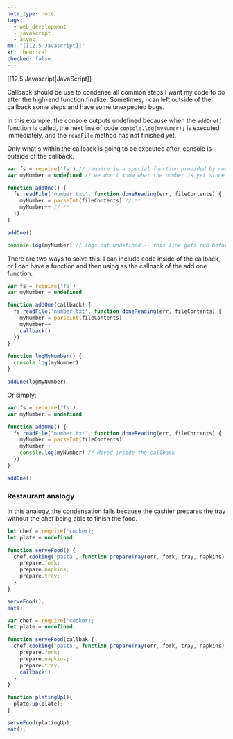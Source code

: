 ```yaml
---
note_type: note
tags:
  - web_development
  - javascript
  - async
mn: "[[12.5 Javascript]]"
kt: theorical
checked: false
---
```

[[12.5 Javascript|JavaScript]]

Callback should be use to condense all common steps I want my code to do after the high-end function finalize. Sometimes, I can left outside of the callback some steps and have some unexpected bugs.

In this example, the console outputs undefined because when the `addOne()` function is called, the next line of code `console.log(myNumer);` is executed immediately, and the `readFile` method has not finished yet. 

Only what's within the callback is going to be executed after, console is outside of the callback. 

```js
var fs = require('fs') // require is a special function provided by node
var myNumber = undefined // we don't know what the number is yet since it is stored in a file

function addOne() {
  fs.readFile('number.txt', function doneReading(err, fileContents) {
    myNumber = parseInt(fileContents) // **
    myNumber++ // **
  })
}

addOne()

console.log(myNumber) // logs out undefined -- this line gets run before readFile is done
```

There are two ways to solve this. I can include code inside of the callback, or I can have a function and then using as the callback of the add one function.

```js
var fs = require('fs')
var myNumber = undefined

function addOne(callback) {
  fs.readFile('number.txt', function doneReading(err, fileContents) {
    myNumber = parseInt(fileContents)
    myNumber++
    callback()
  })
}

function logMyNumber() {
  console.log(myNumber)
}

addOne(logMyNumber)
```

Or simply:

```js
var fs = require('fs')
var myNumber = undefined

function addOne() {
  fs.readFile('number.txt', function doneReading(err, fileContents) {
    myNumber = parseInt(fileContents)
    myNumber++
    console.log(myNumber) // Moved inside the callback
  })
}

addOne()
```

### Restaurant analogy
In this analogy, the condensation fails because the cashier prepares the tray without the chef being able to finish the food. 

```js
let chef = require('cooker);
let plate = undefined;

function serveFood() {
  chef.cooking('pasta', function prepareTray(err, fork, tray, napkins) {
    prepare.fork;
    prepare.napkins;
    prepare.tray;     
  }
}

serveFood();
eat()
```

```js
var chef = require('cooker);
let plate = undefined;

function serveFood(callbak {
  chef.cooking('pasta', function prepareTray(err, fork, tray, napkins) {
    prepare.fork;
    prepare.napkins;
    prepare.tray;
    callback()     
  }
}

function platingUp(){
  plate.up(plate);
}

serveFood(platingUp);
eat();
```